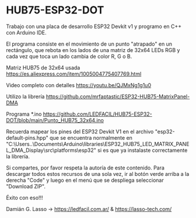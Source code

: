 # HUB75-ESP32-DOT

Trabajo con una placa de desarrollo ESP32 Devkit v1 y programo en C++ con Arduino IDE.

El programa consiste en el movimiento de un punto "atrapado" en un rectángulo, que rebota en los lados de una matriz de 32x64 LEDs RGB y cada vez que toca un lado cambia de color R, G o B.

Matriz HUB75 de 32x64 usada https://es.aliexpress.com/item/1005004775407769.html

Video completo con detalles https://youtu.be/QJMxNg1g1u0

Utilizo la librería https://github.com/mrfaptastic/ESP32-HUB75-MatrixPanel-DMA

Programa *.ino https://github.com/LEDFACIL/HUB75-ESP32-DOT/blob/main/Punto_HUB75_32x64.ino

Recuerda mapear los pines del ESP32 Devkit V1 en el archivo "esp32-default-pins.hpp" que se encuentra normalmente en "C:\Users\..\Documents\Arduino\libraries\ESP32_HUB75_LED_MATRIX_PANEL_DMA_Display\src\platforms\esp32" si es que ya instalaste correctamente la librería.

Si compartes, por favor respeta la autoría de este contenido.
Para descargar todos estos recursos de una sola vez, ir al botón verde arriba a la derecha "Code" y luego en el menú que se despliega seleccionar "Download ZIP".

Éxito con eso!!!

Damián G. Lasso -> https://ledfacil.com.ar/ & https://lasso-tech.com/

